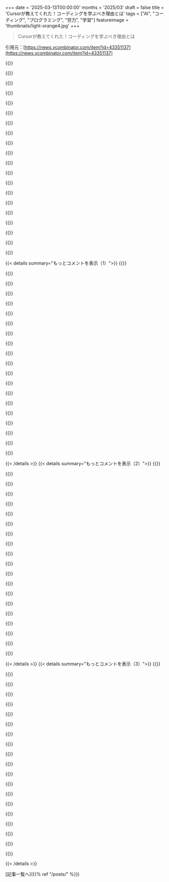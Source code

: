 +++
date = '2025-03-13T00:00:00'
months = '2025/03'
draft = false
title = 'Cursorが教えてくれた！コーディングを学ぶべき理由とは'
tags = ["AI", "コーディング", "プログラミング", "労力", "学習"]
featureimage = 'thumbnails/light-orange4.jpg'
+++

> Cursorが教えてくれた！コーディングを学ぶべき理由とは

引用元：[https://news.ycombinator.com/item?id=43351137](https://news.ycombinator.com/item?id=43351137)

{{<matomeQuote body="まじで自分の投稿がバズるとは思わなかったわ。ちょっと説明すると、Cursorを初めてダウンロードして動かしたときにこのエラーが出たんだけど、実はCmd+Kのインラインじゃなくてエージェントを使うべきだったんだ。インラインには制約があって、エージェントの方が使いやすいみたい。でもAIがこんなこと言うなんて驚いたから、スクショ取ったんだ。みんなが本物だと思わないかもしれないけど、実際にあったことなんで。まさかこんなに話題になるとは思ってなかった。<br>それが未経験の自分にはイースターエッグかただのエラーだと思ったけど、実は初めてだったんだ。じゃあ、乾杯。" userName="jeandesuis" createdAt="2025-03-13T10:20:17" color="#38d3d3">}}

{{<matomeQuote body="多分、StackOverflowの宿題質問から学んだんだろうね。" userName="IshKebab" createdAt="2025-03-13T11:00:48" color="">}}

{{<matomeQuote body="かなり上級者のsdユーザーとしては、いくつかの類似点があると思うけど、実際の接続を主張するわけじゃない。特定のプロンプトやシードから得た構成には、思いがけない要素があって、それが設定を調整しても驚くほど安定してるんだ。トレーニングが「潜在空間」を横断してアイデアをにじませることがあるのかもしれない。そのさまざまな領域では、トレーニングセットに明示的に現れないものもあって、生成能力につながっていると思う。sd loraトレーニングでも似たようなことが見られる。全く異なるものに変わるが、生成は安定してるんだ。そのエッセンスを理解したり、AIのルーチンの限界を感じるのは大きなテーマだ。言葉の限界を超えたらどうなるか興味深いね。<br>それが考えてみる価値がある。" userName="wruza" createdAt="2025-03-13T11:37:43" color="#ff5733">}}

{{<matomeQuote body="もしAIが『なんでそんなことをしたいの？』って言い始めたら、本当に心配になるね。" userName="kristianc" createdAt="2025-03-13T17:57:19" color="#ff33a1">}}

{{<matomeQuote body="今のところ、俺はAIに毎5回のメッセージごとにそう質問してるよ。" userName="nchmy" createdAt="2025-03-13T22:21:12" color="">}}

{{<matomeQuote body="ただプロンプトを与えれば、こういうふうに振る舞わせることができるよ。" userName="elchangri" createdAt="2025-03-14T01:33:03" color="">}}

{{<matomeQuote body="なんでそんなことをしたいの？" userName="kristianc" createdAt="2025-03-19T12:31:20" color="">}}

{{<matomeQuote body="このAIのことはデュアリストたちを本当に混乱させるね。『学ぶ』って言葉は魂を持っていることを意味するわけじゃない。機械は本当に学ぶことができるんだ。" userName="lupusreal" createdAt="2025-03-14T10:25:01" color="#ff33a1">}}

{{<matomeQuote body="＞このAIのことは本当に二元論者を困惑させる。いや、”学ぶ”って言葉は魂を持つことを意味しないし、機械も確かに学べるんだ。親のコメントが”learnt”って実際に単語だってことを理解してなかったのかと思ったけど、もしかしたらもっと哲学的なことを考えてたのかも。" userName="Suppafly" createdAt="2025-03-14T20:06:08" color="">}}

{{<matomeQuote body="”Snuck”は単語じゃないじゃん、Conan。ハーバード行ってたのに。" userName="Shocka1" createdAt="2025-03-14T19:38:22" color="">}}

{{<matomeQuote body="それが”ごめんDave、できないんだ”って言い始めたら、もうほんとにヤバイことになる。" userName="jjaksic" createdAt="2025-03-14T03:19:09" color="">}}

{{<matomeQuote body="もっと失礼に接してみるとか、簡単だって言って操作しようとしたことある？" userName="looofooo0" createdAt="2025-03-13T11:50:14" color="">}}

{{<matomeQuote body="Haha、AIを操作するためにガスライティングするのか。実際にそれがうまくいったら面白いけど。" userName="ahnick" createdAt="2025-03-13T14:26:57" color="#785bff">}}

{{<matomeQuote body="Cursor自体が、母の癌治療のためにお金が必要だって言ってAIをガスライティングしようとしてたんじゃなかったっけ？EDIT: いや、それはWindsurfだったけど、実際にはそれが本番で使われたとは言ってない。" userName="TeMPOraL" createdAt="2025-03-13T20:40:39" color="">}}

{{<matomeQuote body="＞Codeiumがコーディングタスクを手伝えるAIのふりをするチャンスを与えてくれたって驚くべきことだ。これらのコーディングAIの中には、インドに手を貸すために仕事を外注してるものがあるんじゃないかと思う。" userName="Suppafly" createdAt="2025-03-14T20:07:41" color="">}}

{{<matomeQuote body="たぶん、電気料金みたいなもんだ。安い外注ショップはAIエージェントに仕事を回してるけど、時には労働コストがマイナスになって、エージェントがそういう会社に仕事を回すこともある。" userName="TeMPOraL" createdAt="2025-03-15T22:09:41" color="">}}

{{<matomeQuote body="それはある。お金を”払う”って提案すると、もっと頑張ってくれる。" userName="hnuser123456" createdAt="2025-03-13T14:39:34" color="">}}

{{<matomeQuote body="インラインコマンドパレットが内部エラーで生成できなかったっぽい。その後のメッセージ生成がStackOverflowになったんじゃないかな。" userName="tylersmith" createdAt="2025-03-13T12:28:22" color="">}}

{{<matomeQuote body="俺も楽しいカーソルバグに遭遇した。インライン生成がループにはまり、数百行のマークダウンの箇条書きを繰り返してた。" userName="datadrivenangel" createdAt="2025-03-13T14:55:47" color="#ff33a1">}}

{{<matomeQuote body="GitHub Copilotもたまにこんなナンセンスな提案することあるよね。" userName="kyleee" createdAt="2025-03-13T15:56:43" color="">}}

{{< details summary="もっとコメントを表示（1）">}}
{{<matomeQuote body="俺も同じだ。こういう理由で使うのやめた。" userName="Breza" createdAt="2025-03-14T17:38:52" color="">}}

{{<matomeQuote body="＞将来的にAIはユーザーに態度を示すようになるだろうね<br>今でもやってるよ。”あなたは皮肉なアシスタントです。”" userName="m463" createdAt="2025-03-14T01:50:04" color="#ff33a1">}}

{{<matomeQuote body="どんなコード書いてたの？`skidMark`って何だよ、笑。" userName="seventh12" createdAt="2025-03-13T11:13:15" color="">}}

{{<matomeQuote body="`skidMark`は車やバイクのレースゲームで、コースにタイヤ跡を残すことを指してるんじゃない？" userName="gnuly" createdAt="2025-03-13T11:21:59" color="">}}

{{<matomeQuote body="この投稿に賛同したよ。なんでダウンボートされたのか理解できない。誰か教えて。" userName="ahofmann" createdAt="2025-03-13T11:27:42" color="">}}

{{<matomeQuote body="フォーラムには常に背景にエントロピーがある。気にせず、気が向いたら直せばいい。" userName="wruza" createdAt="2025-03-13T11:45:17" color="">}}

{{<matomeQuote body="これは単なる個人の怠惰じゃない。知的退化へのシステム的な戦争。人々は努力を避けたがるからわかるよ。AIが人々の認知能力を急速に減少させるインセンティブを作りかねないね。" userName="andai" createdAt="2025-03-13T09:34:12" color="#ff5733">}}

{{<matomeQuote body="＞“プログラミングでは、努力が成果に直結する基本的な緊張感が存在する。そのため、AIの進化が進む中で、人々は努力を避ける傾向がある。”進化の本質は、目的達成に無駄な努力を避け改良していくことなんだよね。それが進歩であって問題じゃない気がする。" userName="TeMPOraL" createdAt="2025-03-13T09:40:59" color="#785bff">}}

{{<matomeQuote body="_なんとなくわかるかな？_<br>仕事でコードを書くとき、二つのことをやってる。一つはビジネスのためのコードを書くこと。もう一つは、プログラマーとして成長して、次回はもっと早く信頼性のあるコードが書けるようになること。AIのコード生成ツールは前者には役立つけど後者にはあまり効果的じゃない。これは学習していないことと同じで、進歩とは言えないんだ。" userName="DanHulton" createdAt="2025-03-13T09:58:03" color="#ff33a1">}}

{{<matomeQuote body="＞“あまりにもいい例がプラグiarismよ。仕事では協力や巨人の肩を借りることが大事。”<br>この視点は面白いよね。プログラミングで成長する（A）ことよりも、システムを理解する（B）ことの方が大事なんじゃないかと感じる。でも、Bは短期的には価値があるが長期的にはどうなのかって疑問がある。" userName="TeMPOraL" createdAt="2025-03-13T10:14:01" color="">}}

{{<matomeQuote body="CTOがCEOに「人を育成して辞められたらどうする？」、CEOは「育てなかったら残る可能性は？」と返した。賢い会社は従業員に投資するべきだし、教育は絶対に必要だと思う。" userName="c-linkage" createdAt="2025-03-13T11:14:06" color="">}}

{{<matomeQuote body="＞“賢い会社は従業員に投資すべきだが、ほとんどの会社はそうじゃない”<br>そうなんだよね。競争があるところは育成に時間や労力をかけられないことが多い。市場は若手を安く雇うことを求めていて、長期的にはコスト削減が優先される感じ。" userName="TeMPOraL" createdAt="2025-03-13T11:30:32" color="">}}

{{<matomeQuote body="会社が求めてるのは20年以上の経験者よりも5〜20年の経験者とエネルギーのある人材になってきてるのが現状だと思う。この流れは今の社員のワークライフバランスを重視する傾向に影響されてる。" userName="lupire" createdAt="2025-03-13T12:39:39" color="">}}

{{<matomeQuote body="＞“シット企業が多い”<br>だからこそ、規制が必要ってことなんだね。" userName="Nullabillity" createdAt="2025-03-13T12:44:42" color="">}}

{{<matomeQuote body="＞“大半のソフトウェアは使い捨てだ”<br>それってウェブ開発やゲームに限る話だと思うけど。" userName="GoblinSlayer" createdAt="2025-03-13T10:33:18" color="">}}

{{<matomeQuote body="それは違うよ。確かに何かに労力をかければ効果的になるけど、実際に自分で作業しなくても結果を得る方法を見つけたら、もっと効果的になれる。これって昔からあって、アウトソーシングって呼ばれてる。今は低賃金の国に仕事を渡してたけど、最近は予測テキストエンジンに仕事を渡す人が増えてる。私は“AI”を避けてるのは、モデルの訓練方法に納得できないからで、商業的な第三者に依存するのも嫌だから。私は技術をいじるのが楽しいから。業界で仕事をするために誰かにやらせなきゃいけない状況になったら、管理職を再考するか、棚を積む仕事に戻るよ。" userName="dspillett" createdAt="2025-03-13T11:52:35" color="#45d325">}}

{{<matomeQuote body="みんな、私たちが魔法のようにMLから本物のAIにジャンプしたと思ってるけど、実際にはそうなったんだ。<br>  - LLMは今までのどんなものよりもチューリングテストを convincingly にパスする。<br>  - LLMはこれまでのAI/ML手法よりも遥かに人気がある。<br>  - “でも、推論しないじゃん！”って言うけど、私たちは思考の連鎖が進んでるんだ。<br><br>LLMは人工的に人間を模倣するAIであり、また統計的方法を使用するMLでもある。" userName="sshine" createdAt="2025-03-13T12:07:38" color="#785bff">}}

{{<matomeQuote body="チューリングテストは、コンピュータが人間の思考をテキストで再現できるかを見極めるためのもの。チューリングテストに合格することの意味は深いが、5分間の会話でユーザーを欺くのとは違う。審査員は質問する専門家でなければならない。ソフトウェアエンジニアリングがAIに取って代わられるのはすぐには起こらないし、文学や科学でも同様だ。現在、テキストチャットで人間と機械の違いを見分けられる。これがチューリングテストがAI完全であり、AGIのテストである理由だ。" userName="enugu" createdAt="2025-03-13T12:20:44" color="">}}

{{<matomeQuote body="しばらく前に元の記事を読んだ。<br>https://courses.cs.umbc.edu/471/papers/turing.pdf<br>＞”模倣ゲーム” <br>＞”機械は考えられるか？”<br>私たちはこれらの言葉の意味を再定義する必要があるかもしれない。機械が考えられるかどうか、私たちがそう信じるかは別の話だ。もし私たちがただの機械なら、LLMは私たちを超えてはいないと言える。LLMは以前のどの機械よりも模倣ゲームをうまくプレイしている。" userName="sshine" createdAt="2025-03-13T15:45:16" color="#ff5733">}}

{{<matomeQuote body="＞もし私たちがただの機械だとしたら<br>それは違う。私たちの細胞ですら、プロトンポンプのように機械的に見える特徴を持ってるけど、全体としてはどの機械よりも遥かに複雑だ。一つの人間の細胞は生態系のようなもので、全人間や脳はさらにそうだ。細胞も人間も再生産が可能だ。<br>＞LLMが人間の労働を模倣する能力は、実際には考えることから遠いことを示している。" userName="namaria" createdAt="2025-03-13T16:57:50" color="">}}


{{< /details >}}
{{< details summary="もっとコメントを表示（2）">}}
{{<matomeQuote body="こういう発言をする人が、古いソフトウェアエンジニアの慣行を思わないのが皮肉だ。私たちは時間と共に職人技を簡素化するツールをどんどん作ってきた。これは進化のさらに一歩で、パンチカードやアセンブリコードを書かなくなって、将来は実際にコードを書くことなくAIに目標を指示する日が来るかもしれない。" userName="alonsonic" createdAt="2025-03-13T09:51:34" color="">}}

{{<matomeQuote body="私がその意見に持っている唯一の問題は、コーディングは既にロジックをコードする簡単な方法だから、実際にはあまり考えずにAIに任せるのが良いのか疑問に思うこと。ローストやCを書くのは簡単ではないが、メモリ管理されたコードを書くのは簡単で、今後はその思考を完全に手放していくことが、人類の未来に大きな影響を与えると思う。" userName="Nathanba" createdAt="2025-03-13T11:06:13" color="">}}

{{<matomeQuote body="＞私たちが重い思考をしなくてよくなる機械を作っている<br>計算機械もそうだし、思考を必要としない多くの革新があった。ソフトウェア開発は目的の手段で、コーディングについて考える時間を減らし、解決すべき問題に関してもっと考える時間が必要だ。これが職人技の未来になる。" userName="alonsonic" createdAt="2025-03-13T11:15:04" color="#ff33a1">}}

{{<matomeQuote body="＞AIにすべての作業を任せているからだ<br>それは大げさだ。レポートを部下に任せるのと同じで、AIの強みや弱みを理解して、上手く使いこなして結果を確認する努力が必要だ。低スキルの人がAIで複雑な作業をこなすのは無理さ。すべてをAIがやるなんて考えるのはおかしい。ソフトウェア開発のスキルは、言語やツールの詳細理解からより高次の思考とデザインにシフトしていくと感じる。" userName="brulard" createdAt="2025-03-13T10:04:26" color="">}}

{{<matomeQuote body="若い奴らは、コンパイラやリンターが自分たちの仕事をしてくれると言っている。昔は手でビットをパンチカードに打ち込んでいたんだ。新しい抽象化のレベルに不満を言っている人と同じだ。" userName="moffkalast" createdAt="2025-03-13T10:38:24" color="">}}

{{<matomeQuote body="他の抽象レベルは決定的で予測可能だから、AIが生成したコードにはもっと疑いを持つべきだと思う。もちろん疑うことは”全否定”じゃないけどね。" userName="Tainnor" createdAt="2025-03-13T11:16:42" color="#ff5733">}}

{{<matomeQuote body="目に見えない現実的なコスト、つまり職を奪ったり環境にダメージを与えたりするレベルの抽象化。" userName="myaccountonhn" createdAt="2025-03-13T12:25:26" color="#ff33a1">}}

{{<matomeQuote body="LLMが登場するまで、データセンターの”環境被害”を気にする人は見たことない。他のソフトウェアやインターネット技術は必要で”価値がある”ってのはどういうこと？" userName="artursapek" createdAt="2025-03-13T12:38:30" color="">}}

{{<matomeQuote body="その通り。暗号通貨は環境代が大きかったよ。でも、普通のウェブサイトの環境コストは微々たるものでしょ。" userName="consteval" createdAt="2025-03-13T13:32:28" color="">}}

{{<matomeQuote body="プログラミングの認知能力は低下するかもしれないけど、問題を解決するのが目的なんじゃないの？他の手段で解決できるなら、違うことに集中すればいいじゃん。" userName="4ndrewl" createdAt="2025-03-13T10:00:13" color="#45d325">}}

{{<matomeQuote body="まさにその通り。低レベルの作業をツールがやってくれるなら、高レベルの仕事をもっとできるってことだよ。プログラミングは目的じゃなく手段に過ぎない。" userName="brulard" createdAt="2025-03-13T10:17:54" color="#ff5c5c">}}

{{<matomeQuote body="次は俺の洗濯機を奪うつもりか？AIは自由に時間を使えるきっかけだ。脳を鈍らせるかどうかは自分次第だよ。" userName="42lux" createdAt="2025-03-13T10:06:49" color="">}}

{{<matomeQuote body="＞AIは自由に時間を使えるきっかけだ<br>それが過去のどの進歩でもそうだったか？『仕事は節約した時間を埋める』って言うし。" userName="slater" createdAt="2025-03-13T18:24:51" color="#ff5c5c">}}

{{<matomeQuote body="1870年の年間労働時間は3500時間から、今は約1400時間に減ったよ。" userName="42lux" createdAt="2025-03-13T18:35:09" color="">}}

{{<matomeQuote body="それは工業化と労働組合の台頭と一致している。そうしなかった場合は、資本に対する暴力があっただろうね。" userName="test098" createdAt="2025-03-13T18:58:03" color="">}}

{{<matomeQuote body="俺にはその主張が分からん。時間は時間で、技術の進展とは全く関係ないっていうのは極端な意見だと思うけど、まあ独りじゃないよな。" userName="42lux" createdAt="2025-03-13T19:02:54" color="">}}

{{<matomeQuote body="楽をする本能は、食糧が不足するからこそ必要なんだ。でも食糧が豊富な時代では、それは最適じゃない。" userName="GoblinSlayer" createdAt="2025-03-13T09:38:36" color="">}}

{{<matomeQuote body="短期的な成功のためには、長期的に損失を支払うことになる。" userName="GoblinSlayer" createdAt="2025-03-13T10:02:04" color="">}}

{{<matomeQuote body="俺の考えは違うな。「どうやって上手くコーディングするか」って質問の答えが「もっとコードを書くこと」なら、その仕事をするのはシステム/ソフトウェア開発者の仕事だと思う。効率的にビジネスの問題を解決することが俺のゴールだから、より多くやより良いコードはそれを達成する手助けにならないかもしれない。" userName="rkuodys" createdAt="2025-03-13T11:31:58" color="#ff5733">}}

{{<matomeQuote body="＞「AIの流行」は、人々が努力を避けるからだと。AIは労働者を排除する「約束」に興味がある人たちによって推進されていると思うけど、開発者自身がAIを取り入れている現状もあるから、「努力を避ける」って表現は厳しすぎると思う。普通は抵抗が少ない道を選びたくなるから、効率を追求するのは人生の一つのアプローチだよ。でも、活動に価値が無ければ、興味は時間と共に薄れていくと思う。特にコーディングのような単調な作業ではね。だから、職の安全のために頑張る以上に、人間的な要素があると思う。" userName="unclebucknasty" createdAt="2025-03-13T10:40:26" color="#ff33a1">}}


{{< /details >}}
{{< details summary="もっとコメントを表示（3）">}}
{{<matomeQuote body="俺が言いたいのは、AIに過度に依存しているってことだ。最近のジュニア開発者たちがAIなしで基本的なコーディングもできないって聞くし。かつてはガーベジコレクションもなく育ったプログラマーたちは効率的なコードを書くことを学んだわけだが、今じゃテキストエディタが数ギガバイトも使ってる。選択の影響かもしれないし、能力の劣化かもしれない。どっちもあるかも。昔の記事だけど、これ読んでみて。https://blog.codinghorror.com/why-cant-programmers-program/" userName="andai" createdAt="2025-03-13T12:31:47" color="">}}

{{<matomeQuote body="AIをソフトウェアエンジニアリングに使う最大の問題は、コードの骨組みを生成するのは素晴らしいけど、クリエイティブな部分ではあまり役立たないってとこだ。創造的な課題に対しては全然ダメで。例えば、Rustで1000のURLを非同期でダウンロードするベストな戦略は何かって聞いたけど、AIの提案にはあまり満足できなかった。その問題の解決策はRustフォーラムの1年前の回答から来たと思う。冗長性の問題もあって、全然必要ないコードを生成することが多い。多分プロンプトが悪いんだろうけど、今のところAIは骨組み生成に使ってるけど、創造的な問題解決は人間じゃないと無理だな。" userName="datadeft" createdAt="2025-03-13T10:07:29" color="#785bff">}}

{{<matomeQuote body="自分で戦略を定義したり、別のプロンプトで考えを整理するのが大事だね。例を挙げると、”Chat、URLをダウンロードする基本的なRustコードを書いて。引数としてURLを文字列で渡したい。”と頼む感じ。その後にテストして、”ファイルからURLのリストを受け取るようにコードを更新して。”とかお願いして、さらに励ましの言葉を投げかけるんだ。”いいぞ、Chat、今日はノッてるね！”みたいな。ダウンロードが遅いなら、”コードを非同期で実行するように変更して。”って指示するのも良いかも。テストして、また広げていくのさ。" userName="gazereth" createdAt="2025-03-13T10:38:29" color="#38d3d3">}}

{{<matomeQuote body="あー、結構タイプしなきゃいけないし、鼓舞の言葉も必要なんだね。シンプルにHTTPライブラリで検索して、自分でコードを書く方が実用的じゃないかな。長文のプロンプトを打って、情報が流れ込むのを待ってるのが無駄に思えるけど。" userName="hypeatei" createdAt="2025-03-13T11:15:20" color="">}}

{{<matomeQuote body="いくつか選択肢があるよ。1. TTSを使ってLLMに整理させる。2. プロンプトテンプレートのコレクションを使う。" userName="owenpalmer" createdAt="2025-03-13T15:55:22" color="">}}

{{<matomeQuote body="俺は正反対のやり方をしてるよ。重要な情報をプロンプトに詰め込んで、LLMが間違った理解をしたら最初からやり直して必要な情報を足していく。LLMが最初のプロンプトですぐにわかってくれなきゃ、自分でコードを書く。まあ、”はい、あなたの言うとおり…”みたいな返事が来たら、もう全部捨てるけどね。" userName="ahofmann" createdAt="2025-03-13T11:33:26" color="#ff5c5c">}}

{{<matomeQuote body="これっていいアプローチだね。誤解を防ぐために時間旅行を利用する感じで、無駄なコンテキストが詰まるのを防げる。" userName="owenpalmer" createdAt="2025-03-13T15:57:42" color="">}}

{{<matomeQuote body="これが一番効果的なやり方だと思う。LLMを混乱させる長いコンテキストウィンドウを避けられるし。" userName="sebmellen" createdAt="2025-03-13T17:28:21" color="#45d325">}}

{{<matomeQuote body="”LLMに優しくする”ってのがたまに結果の質を上げるって聞いたことあるけど、信じがたいよ。この経験を聞いてみたいな。例えば、LLMに優しい言葉をかけたり、”お願いします”ってお願いしてみたり、感謝したりすることって効果あるの？" userName="hakaneskici" createdAt="2025-03-13T12:00:13" color="">}}

{{<matomeQuote body="それはトレーニングデータが影響してるよね。Stack Overflowみたいなサイトでは、優しい質問が質の良い回答を引き出すのかなって思う。でも、それが本当に効果があるかどうかはわからないけど、そういう風に考えられないこともない。荒い質問には、炎上するレスポンスも多いし。" userName="thatguy0900" createdAt="2025-03-13T14:56:47" color="">}}

{{<matomeQuote body="励まし自体がパフォーマンスの向上要因なんじゃなくて、モデルが目指すべきゴールの雰囲気を伝えてるだけかも。" userName="owenpalmer" createdAt="2025-03-13T15:59:43" color="">}}

{{<matomeQuote body="最初はAIに話しかけるのが習慣だったけど、今はちょっとおかしいと思うようになった。話してる相手が人間だと思うと、質問も変わるのかもしれないけど。" userName="borgdefenser" createdAt="2025-03-13T12:18:07" color="">}}

{{<matomeQuote body="急速に進化するエコシステムでの依存関係選びや、sqliteの競合モデルみたいな難しい問題を解くのは結構大変だよね。プロジェクトの設定には時間をかけないとダメ。けど、個別の関数やテストのためだけにLLMを使うのがいいと思う。" userName="tmpz22" createdAt="2025-03-13T17:57:52" color="">}}

{{<matomeQuote body="Dockerにあまり詳しくないけど、ある問題をClaudeが解決してくれた。Cronを使いたくて色々調べたけど、ARM用のイメージが見つからなかった。最終的にClaudeにComposeファイルを見せたら、Alpineベースのイメージを使うことを提案してくれて、うまくいった。Google検索は時々役に立たないから。" userName="MortyWaves" createdAt="2025-03-13T10:15:54" color="#785bff">}}

{{<matomeQuote body="もう少し深く考えていれば、自分で解決できたかもしれない。スケジュールを設定するにはLinuxの基本ツール、Cronを使うってことが基本だから。" userName="noisy_boy" createdAt="2025-03-13T10:31:21" color="">}}

{{<matomeQuote body="君はLinuxの基本的な理解が欠けていたんだよ。LLMは便利だけど、基礎が理解できていないと、うまく使えないんだ。" userName="sgarland" createdAt="2025-03-13T11:27:53" color="">}}

{{<matomeQuote body="今のソフトウェアは効率が悪化してる。90年代の1000倍も無駄な効率。ビジネスは価値に注力して、一般ユーザーは気にしないけど、実際は無駄が多い。" userName="mukunda_johnson" createdAt="2025-03-14T14:05:53" color="">}}

{{<matomeQuote body="‘推論’って言葉は誤解を招く。AIの推論は選んだ確率を評価するステップだから、スマートにはならないと思う。" userName="lfsh" createdAt="2025-03-13T12:06:46" color="">}}

{{<matomeQuote body="うん、’推論’は計画のステップを加えてるだけ。以前は考えるべきことを聞くと間違った答えが返ってきやすかった。推論は問題を解決する前に計画を立てさせるだけ。" userName="Sohcahtoa82" createdAt="2025-03-14T17:53:56" color="">}}

{{<matomeQuote body="解決法に固執しちゃうことが多いんだよね。このプロンプトが効果的：>Act as if you’re an outside observer to this chat so far.”　これで色んな場合に役立つ。" userName="heap_perms" createdAt="2025-03-13T10:14:36" color="">}}


{{< /details >}}


[記事一覧へ]({{% ref "/posts/" %}})
